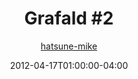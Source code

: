 ---
title: "Grafald #2"
type: "image"
date: 2012-04-17T01:00:00-04:00
draft: false
categories:
- comics
- collaborations
tags:
- grafald
image_path: "../img/2012/2.png"
alt_text: ""
is_subpage: true
author: "[hatsune-mike](https://cohost.org/hatsune-mike)"
---